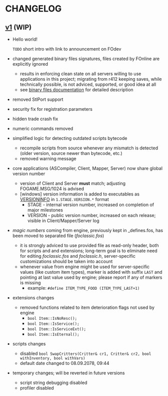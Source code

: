 # CHANGELOG

## [v1](SOON) (WIP)
- Hello world!
  
  `TODO` short intro with link to announcement on FOdev
  
- changed generated binary files signatures, files created by FOnline are explicitly ignored
    - results in enforcing clean state on all servers willing to use applications in this project; migrating from r412 keeping saves, while technically possible, is not adviced, supported, or good idea at all
    - see [binary files documentation](https://github.com/rotators/foclassic/blob/master/Docs/docs/BinaryFiles.md#signature) for detailed description
- removed StlPort support
- security fix for registration parameters
- hidden trade crash fix
- numeric commands removed
- simplified logic for detecting outdated scripts bytecode
    - recompile scripts from source whenever any mismatch is detected (older version, source newer than bytecode, etc.)
    - removed warning message
- core applications (ASCompiler, Client, Mapper, Server) now share global version number
    - version of Client and Server **must** match; adjusting FOGAME.MSG/1024 is advised
    - [windows] version information is added to executables as [VERSIONINFO](https://docs.microsoft.com/en-us/windows/desktop/menurc/versioninfo-resource) in `1.STAGE.VERSION.*` format
        - STAGE - internal version number, increased on completion of major milestones
        - VERSION - public version number, increased on each release; visible in Client/Mapper/Server log
- _magic numbers_ coming from engine, previously kept in \_defines.fos, has been moved to separated file (_foclassic.fos_)
    - it is strongly adviced to use provided file as read-only header, both for scripts and and extensions; long-term goal is to eliminate need for editing _foclassic.fos_ and _foclassic.h_, server-specific customizations should be taken into account
    - whenever value from engine might be used for server-specific values (like custom item types), marker is added with suffix `LAST` and pointing at last value used by engine; please report if any of markers is missing
        - example: `#define ITEM_TYPE_FOOD (ITEM_TYPE_LAST+1)`
- extensions changes
    - removed functions related to item deterioration flags not used by engine
        - `bool Item::IsNoResc();`
        - `bool Item::IsService();`
        - `bool Item::IsServiceExt();`
        - `bool Item::IsEternal();`
- scripts changes
    - disabled `bool SwapCritters(Critter& cr1, Critter& cr2, bool withInventory, bool withVars)`
    - default date changed to 08.09.2078, 09:44
- temporary changes; will be reverted in future versions
    - script string debugging disabled
    - profiler disabled
  
